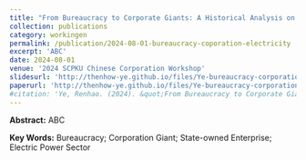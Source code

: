 ```yaml
---
title: "From Bureaucracy to Corporate Giants: A Historical Analysis on Evolution of Electric Power Sector in China"
collection: publications
category: workingen
permalink: /publication/2024-08-01-bureaucracy-coporation-electricity
excerpt: 'ABC'
date: 2024-08-01
venue: '2024 SCPKU Chinese Corporation Workshop'
slidesurl: 'http://thenhow-ye.github.io/files/Ye-bureaucracy-corporation-electricity.pdf'
paperurl: 'http://thenhow-ye.github.io/files/Ye-bureaucracy-corporation-electricity.pdf'
#citation: 'Ye, Renhao. (2024). &quot;From Bureaucracy to Corporate Giants: A Historical Analysis on Evolution of Electric Power Sector in China.&quot; <i>Working Paper</i>.'
---
```


**Abstract:** ABC

**Key Words:** Bureaucracy; Corporation Giant; State-owned Enterprise; Electric Power Sector
